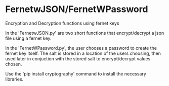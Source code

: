 # FernetwJSON/FernetWPassword
Encryption and Decryption functions using fernet keys

In the 'FernetwJSON.py' are two short functions that encrypt/decrypt a json file using a fernet key.

In the 'FernetWPassword.py', the user chooses a password to create the fernet key itself. The salt is stored 
in a location of the users choosing, then used later in conjuction with the stored salt to encrypt/decrypt values chosen.

Use the 'pip install cryptography' command to install the necessary libraries. 
